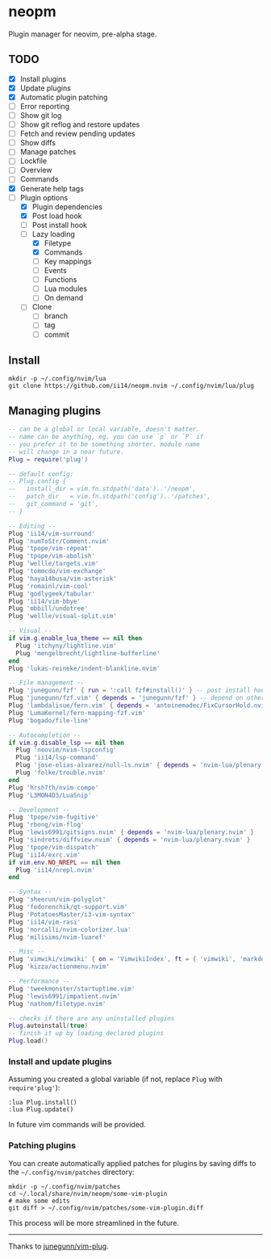 # neopm

Plugin manager for neovim, pre-alpha stage.

## TODO

- [X] Install plugins
- [X] Update plugins
- [X] Automatic plugin patching
- [ ] Error reporting
- [ ] Show git log
- [ ] Show git reflog and restore updates
- [ ] Fetch and review pending updates
- [ ] Show diffs
- [ ] Manage patches
- [ ] Lockfile
- [ ] Overview
- [ ] Commands
- [X] Generate help tags
- [ ] Plugin options
  - [X] Plugin dependencies
  - [X] Post load hook
  - [ ] Post install hook
  - [ ] Lazy loading
    - [X] Filetype
    - [X] Commands
    - [ ] Key mappings
    - [ ] Events
    - [ ] Functions
    - [ ] Lua modules
    - [ ] On demand
  - [ ] Clone
    - [ ] branch
    - [ ] tag
    - [ ] commit

## Install

```
mkdir -p ~/.config/nvim/lua
git clone https://github.com/ii14/neopm.nvim ~/.config/nvim/lua/plug
```

## Managing plugins

```lua
-- can be a global or local variable, doesn't matter.
-- name can be anything, eg. you can use `p` or `P` if
-- you prefer it to be something shorter. module name
-- will change in a near future.
Plug = require('plug')

-- default config:
-- Plug.config {
--   install_dir = vim.fn.stdpath('data')..'/neopm',
--   patch_dir   = vim.fn.stdpath('config')..'/patches',
--   git_command = 'git',
-- }

-- Editing --
Plug 'ii14/vim-surround'
Plug 'numToStr/Comment.nvim'
Plug 'tpope/vim-repeat'
Plug 'tpope/vim-abolish'
Plug 'wellle/targets.vim'
Plug 'tommcdo/vim-exchange'
Plug 'haya14busa/vim-asterisk'
Plug 'romainl/vim-cool'
Plug 'godlygeek/tabular'
Plug 'ii14/vim-bbye'
Plug 'mbbill/undotree'
Plug 'wellle/visual-split.vim'

-- Visual --
if vim.g.enable_lua_theme == nil then
  Plug 'itchyny/lightline.vim'
  Plug 'mengelbrecht/lightline-bufferline'
end
Plug 'lukas-reineke/indent-blankline.nvim'

-- File management --
Plug 'junegunn/fzf' { run = ':call fzf#install()' } -- post install hook, not implemented
Plug 'junegunn/fzf.vim' { depends = 'junegunn/fzf' } -- depend on other plugin
Plug 'lambdalisue/fern.vim' { depends = 'antoinemadec/FixCursorHold.nvim' }
Plug 'LumaKernel/fern-mapping-fzf.vim'
Plug 'bogado/file-line'

-- Autocompletion --
if vim.g.disable_lsp == nil then
  Plug 'neovim/nvim-lspconfig'
  Plug 'ii14/lsp-command'
  Plug 'jose-elias-alvarez/null-ls.nvim' { depends = 'nvim-lua/plenary.nvim' }
  Plug 'folke/trouble.nvim'
end
Plug 'hrsh7th/nvim-compe'
Plug 'L3MON4D3/LuaSnip'

-- Development --
Plug 'tpope/vim-fugitive'
Plug 'rbong/vim-flog'
Plug 'lewis6991/gitsigns.nvim' { depends = 'nvim-lua/plenary.nvim' }
Plug 'sindrets/diffview.nvim' { depends = 'nvim-lua/plenary.nvim' }
Plug 'tpope/vim-dispatch'
Plug 'ii14/exrc.vim'
if vim.env.NO_NREPL == nil then
  Plug 'ii14/nrepl.nvim'
end

-- Syntax --
Plug 'sheerun/vim-polyglot'
Plug 'fedorenchik/qt-support.vim'
Plug 'PotatoesMaster/i3-vim-syntax'
Plug 'ii14/vim-rasi'
Plug 'norcalli/nvim-colorizer.lua'
Plug 'milisims/nvim-luaref'

-- Misc --
Plug 'vimwiki/vimwiki' { on = 'VimwikiIndex', ft = { 'vimwiki', 'markdown' } }
Plug 'kizza/actionmenu.nvim'

-- Performance --
Plug 'tweekmonster/startuptime.vim'
Plug 'lewis6991/impatient.nvim'
Plug 'nathom/filetype.nvim'

-- checks if there are any uninstalled plugins
Plug.autoinstall(true)
-- finish it up by loading declared plugins
Plug.load()
```

### Install and update plugins

Assuming you created a global variable (if not, replace `Plug` with `require'plug'`):

```
:lua Plug.install()
:lua Plug.update()
```

In future vim commands will be provided.

### Patching plugins

You can create automatically applied patches for plugins by saving diffs
to the `~/.config/nvim/patches` directory:

```
mkdir -p ~/.config/nvim/patches
cd ~/.local/share/nvim/neopm/some-vim-plugin
# make some edits
git diff > ~/.config/nvim/patches/some-vim-plugin.diff
```

This process will be more streamlined in the future.

---

Thanks to [junegunn/vim-plug](https://github.com/junegunn/vim-plug).
